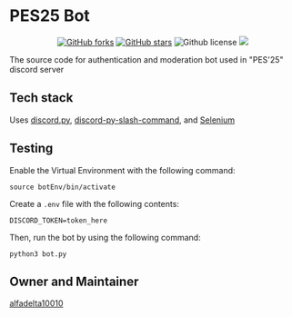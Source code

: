 # PES25 Bot

<p align="center">
    <a href="https://github.com/acmpesuecc/pesu-bot-2025/issues" alt="issues">
    <img alt="GitHub forks" src="https://img.shields.io/github/issues/alfadelta10010/pesu-bot-2025"></a>
    <a href="https://github.com/acmpesuecc/pesu-bot-2025/stargazers" alt="Stars">
    <img alt="GitHub stars" src="https://img.shields.io/github/stars/acmpesuecc/pesu-bot-2025"></a>
    <img alt="Github license" src="https://img.shields.io/github/license/acmpesuecc/pesu-bot-2025"></a>
    <a href="https://github.com/acmpesuecc/pesu-bot-2025/contributors" alt="Contributors">
    <img src="https://img.shields.io/github/contributors/acmpesuecc/pesu-bot-2025"/></a>
</p>

The source code for authentication and moderation bot used in "PES'25" discord server

## Tech stack
Uses [discord.py](https://github.com/Rapptz/discord.py), [discord-py-slash-command](https://pypi.org/project/discord-py-slash-command/), and [Selenium](https://pypi.org/project/selenium/)

## Testing

Enable the Virtual Environment with the following command:

`source botEnv/bin/activate`

Create a `.env` file with the following contents:

`DISCORD_TOKEN=token_here`

Then, run the bot by using the following command:

`python3 bot.py`

## Owner and Maintainer
[alfadelta10010](https://github.com/alfadelta10010)
